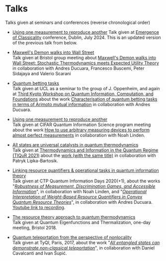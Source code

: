 # Talks
Talks given at seminars and conferences (reverse chronological order)

- [Using one measurement to reproduce another](https://github.com/paulskrzypczyk/Talks/blob/master/Measurement%20Reproduction%20Emergence%20Of%20Classicality.pdf)
Talk given at [Emergence of Classicality](https://www.tcd.ie/physics/conferences/new-perspectives-on-measurements-in-quantum-theory/) conference, Dublin, July 2024. This is an updated version of the previous talk from below.  

- [Maxwell's Demon walks into Wall Street](https://github.com/paulskrzypczyk/Talks/blob/master/Maxwell%20Demon%20Talk.pdf)  
Talk given at Bristol group meeting about [Maxwell's Demon walks into Wall Street: Stochastic Thermodynamics meets Expected Utility Theory](https://arxiv.org/abs/2306.00449) in collaboration with Andres Ducuara, Francesco Buscemi, Peter Sidajaya and Valerio Scarani

- [Quantum betting tasks](https://github.com/paulskrzypczyk/Talks/blob/master/Quantum%20Betting.pdf)  
Talk given at UCL as a seminar to the group of J. Oppenheim, and again at [Third Kyoto Workshop on Quantum Information, Computation, and Foundations](https://www2.yukawa.kyoto-u.ac.jp/~qicf22/) about the work [Characterisation of quantum betting tasks in terms of Arimoto mutual information](https://doi.org/10.1103/PRXQuantum.3.020366) in collaboration with Andres Ducuara.

- [Using one measurement to reproduce another](https://github.com/paulskrzypczyk/Talks/blob/master/Measurement%20Reproduction.pdf)  
Talk given at CIFAR Quantum Information Science program meeting about the work [How to use arbitrary measuring devices to perform almost perfect measurements](https://doi.org/10.48550/arXiv.2203.02593) in collaboration with Noah Linden. 

- [All states are universal catalysts in quantum thermodynamics](https://github.com/paulskrzypczyk/Talks/blob/master/Tiqur%202021%20Universal%20Catalysts.pdf)  
Talk given at [Thermodynamics and Information in the Quantum Regime (TIQuR 2021)](https://www.tiqur2021.com/home) about the [work (with the same title)](https://doi.org/10.1103/PhysRevX.11.011061) in collaboration with Patryk Lipka-Bartosik. 

- [Linking resource quantifiers & operational tasks in quantum information theory](https://github.com/paulskrzypczyk/Talks/blob/master/Linking%20Resouce%20Quantifiers%20-%20QID2020.pdf)  
Talk given at CTP Quantum Information Days 2020(+1), about the works "*[Robustness of Measurement, Discrimination Games, and Accessible Information](https://doi.org/10.1103/PhysRevLett.122.140403)*", in collaboration with Noah Linden, and "*[Operational Interpretation of Weight-Based Resource Quantifiers in Convex Quantum Resource Theories](https://doi.org/10.1103/PhysRevLett.125.110401)*", in collaboration with Andres Ducuara. [Youtube link to recording](https://www.youtube.com/watch?v=4DkIIbe4brg&t=1s).

- [The resource theory approach to quantum thermodynamics](https://github.com/paulskrzypczyk/Talks/blob/master/resource-theory-overview.pdf)  
Talk given at Quantum Eigenfunctions and Thermalization, one-day meeting, Bristol 2018.

- [Quantum teleportation from the perspective of nonlocality](https://github.com/paulskrzypczyk/Talks/blob/master/Teleportation%20-%20TyQI%202017.pdf)  
Talk given at TyQI, Paris, 2017, about the work "*[All entangled states can demonstrate non-classical teleportation](https://doi.org/10.1103/PhysRevLett.119.110501)*", in collaboration with Daniel Cavalcanti and Ivan Šupić.
